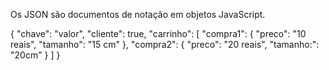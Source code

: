 Os JSON são documentos de notação em objetos JavaScript.

{
    "chave": "valor",
    "cliente": true,
    "carrinho": [
        "compra1": {
            "preco": "10 reais",
            "tamanho": "15 cm"
        },
        "compra2": {
            "preco": "20 reais",
            "tamanho:": "20cm"
        }
    ]
}